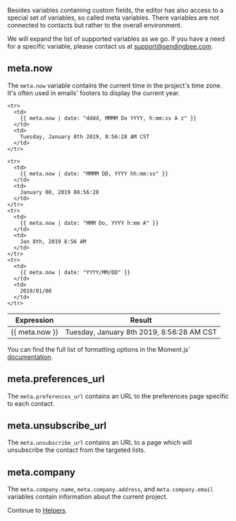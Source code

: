 Besides variables containing custom fields, the editor has also access to a
special set of variables, so called meta variables. There variables are not
connected to contacts but rather to the overall environment.

We will expand the list of supported variables as we go. If you have a need for
a specific variable, please contact us at
[support@sendingbee.com](mailto:suppport@sendingbee.com).

## meta.now

The `meta.now` variable contains the current time in the project's time
zone. It's often used in emails' footers to display the current year.

<table>
  <thead>
    <th>
      Expression
    </th>
    <th>
      Result
    </th>
  </thead>

  <tbody>
    <tr>
      <td>
        {{ meta.now }}
      </td>
      <td>
        Tuesday, January 8th 2019, 8:56:28 AM CST
      </td>
    </tr>

    <tr>
      <td>
        {{ meta.now | date: "dddd, MMMM Do YYYY, h:mm:ss A z" }}
      </td>
      <td>
        Tuesday, January 8th 2019, 8:56:28 AM CST
      </td>
    </tr>

    <tr>
      <td>
        {{ meta.now | date: "MMMM DD, YYYY hh:mm:ss" }}
      </td>
      <td>
        January 08, 2019 08:56:28
      </td>
    </tr>
    <tr>
      <td>
        {{ meta.now | date: "MMM Do, YYYY h:mm A" }}
      </td>
      <td>
        Jan 8th, 2019 8:56 AM
      </td>
    </tr>
    <tr>
      <td>
        {{ meta.now | date: "YYYY/MM/DD" }}
      </td>
      <td>
        2019/01/08
      </td>
    </tr>
  </tbody>
</table>

You can find the full list of formatting options in the Moment.js'
[documentation](https://momentjs.com/docs/#/displaying/format/).

## meta.preferences_url

The `meta.preferences_url` contains an URL to the preferences page specific
to each contact.

## meta.unsubscribe_url

The `meta.unsubscribe_url` contains an URL to a page which will unsubscribe
the contact from the targeted lists.

## meta.company

The `meta.company.name`, `meta.company.address`, and `meta.company.email`
variables contain information about the current project.

Continue to [Helpers](/templates/helpers.md).
